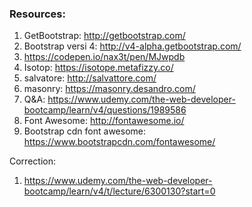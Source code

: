 ### Resources:

1. GetBootstrap: http://getbootstrap.com/
2. Bootstrap versi 4: http://v4-alpha.getbootstrap.com/
3. https://codepen.io/nax3t/pen/MJwpdb
4. Isotop: https://isotope.metafizzy.co/
5. salvatore: http://salvattore.com/
6. masonry: https://masonry.desandro.com/
7. Q&A: https://www.udemy.com/the-web-developer-bootcamp/learn/v4/questions/1989586
8. Font Awesome: http://fontawesome.io/
9. Bootstrap cdn font awesome: https://www.bootstrapcdn.com/fontawesome/

Correction: 

1. https://www.udemy.com/the-web-developer-bootcamp/learn/v4/t/lecture/6300130?start=0